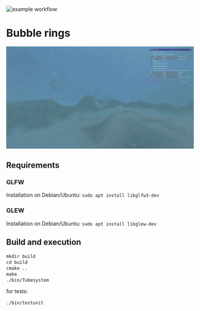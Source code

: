 ![example workflow](https://github.com/github/docs/actions/workflows/main.yml/badge.svg)

# Bubble rings

![Bubble rings](images/bubble-rings.gif)

## Requirements

### GLFW

Installation on Debian/Ubuntu: `sudo apt install libglfw3-dev`

### GLEW

Installation on Debian/Ubuntu: `sudo apt install libglew-dev`

## Build and execution

```
mkdir build
cd build
cmake ..
make
./bin/Tubesystem
```

for tests:

``` 
./bin/testunit
```
